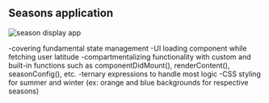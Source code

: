## Seasons application

![season display app](https://media.giphy.com/media/jowyxeuwOKxWYVsBBW/giphy.gif)

-covering fundamental state management
-UI loading component while fetching user latitude
-compartmentalizing functionality with custom and built-in functions such as componentDidMount(), renderContent(), seasonConfig(), etc.
-ternary expressions to handle most logic
-CSS styling for summer and winter (ex: orange and blue backgrounds for respective seasons)